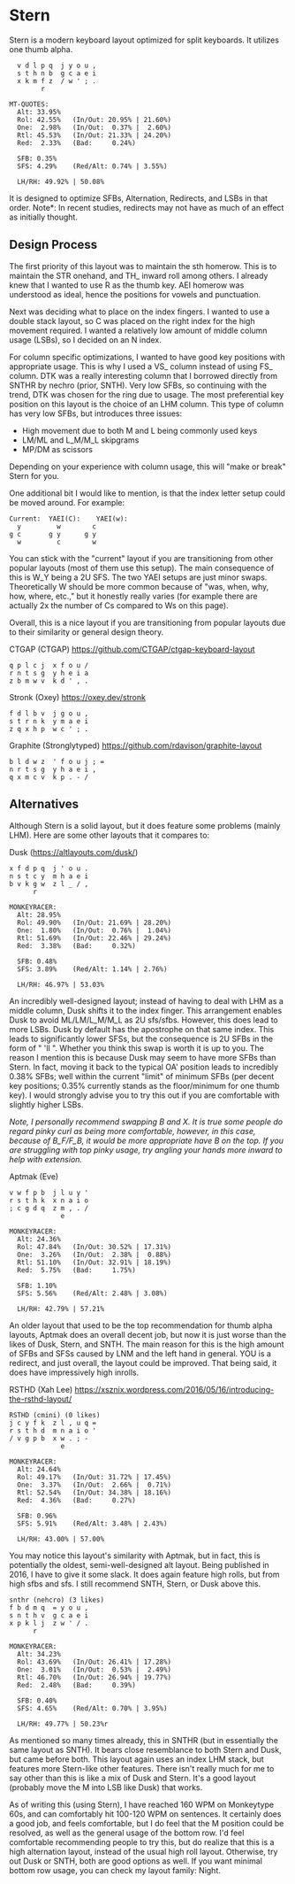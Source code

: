 # Stern
Stern is a modern keyboard layout optimized for split keyboards. It utilizes one thumb alpha.

```
  v d l p q  j y o u ,
  s t h n b  g c a e i
  x k m f z  / w ' ; .
        r                   

MT-QUOTES:
  Alt: 33.95%
  Rol: 42.55%   (In/Out: 20.95% | 21.60%)
  One:  2.98%   (In/Out:  0.37% |  2.60%)
  Rtl: 45.53%   (In/Out: 21.33% | 24.20%)
  Red:  2.33%   (Bad:     0.24%)

  SFB: 0.35%
  SFS: 4.29%    (Red/Alt: 0.74% | 3.55%)

  LH/RH: 49.92% | 50.08%
```

It is designed to optimize SFBs, Alternation, Redirects, and LSBs in that order. 
Note*: In recent studies, redirects may not have as much of an effect as initially thought.

## Design Process
The first priority of this layout was to maintain the sth homerow. This is to maintain the STR onehand, and TH_ inward roll among others. I already knew that I wanted to use R as the thumb key. AEI homerow was understood as ideal, hence the positions for vowels and punctuation.

Next was deciding what to place on the index fingers. I wanted to use a double stack layout, so C was placed on the right index for the high movement required. I wanted a relatively low amount of middle column usage (LSBs), so I decided on an N index.

For column specific optimizations, I wanted to have good key positions with appropriate usage. This is why I used a VS_ column instead of using FS_ column. DTK was a really interesting column that I borrowed directly from SNTHR by nechro (prior, SNTH). Very low SFBs, so continuing with the trend, DTK was chosen for the ring due to usage. The most preferential key position on this layout is the choice of an LHM column. This type of column has very low SFBs, but introduces three issues:
- High movement due to both M and L being commonly used keys
- LM/ML and L_M/M_L skipgrams
- MP/DM as scissors

Depending on your experience with column usage, this will "make or break" Stern for you.

One additional bit I would like to mention, is that the index letter setup could be moved around. For example:
```
Current:  YAEI(C):    YAEI(w):
  y         w        c
g c       g y      g y
  w         c        w
```
You can stick with the "current" layout if you are transitioning from other popular layouts (most of them use this setup). The main consequence of this is W_Y being a 2U SFS.
The two YAEI setups are just minor swaps. Theoretically W should be more common because of "was, when, why, how, where, etc.," but it honestly really varies (for example there are actually 2x the number of Cs compared to Ws on this page). 

Overall, this is a nice layout if you are transitioning from popular layouts due to their similarity or general design theory.

CTGAP (CTGAP) https://github.com/CTGAP/ctgap-keyboard-layout
```
q p l c j  x f o u /
r n t s g  y h e i a
z b m w v  k d ' , .
```
Stronk (Oxey) https://oxey.dev/stronk
```
f d l b v  j g o u ,
s t r n k  y m a e i
z q x h p  w c ' ; .
```
Graphite (Stronglytyped) https://github.com/rdavison/graphite-layout
```
b l d w z  ' f o u j ; =
n r t s g  y h a e i ,  
q x m c v  k p . - /    
```

## Alternatives
Although Stern is a solid layout, but it does feature some problems (mainly LHM). Here are some other layouts that it compares to:

Dusk (https://altlayouts.com/dusk/)
```
x f d p q  j ' o u .
n s t c y  m h a e i
b v k g w  z l _ / ,
      r                 

MONKEYRACER:
  Alt: 28.95%
  Rol: 49.90%   (In/Out: 21.69% | 28.20%)
  One:  1.80%   (In/Out:  0.76% |  1.04%)
  Rtl: 51.69%   (In/Out: 22.46% | 29.24%)
  Red:  3.38%   (Bad:     0.32%)

  SFB: 0.48%
  SFS: 3.89%    (Red/Alt: 1.14% | 2.76%)

  LH/RH: 46.97% | 53.03%
```
An incredibly well-designed layout; instead of having to deal with LHM as a middle column, Dusk shifts it to the index finger. This arrangement enables Dusk to avoid ML/LM/L_M/M_L as 2U sfs/sfbs. However, this does lead to more LSBs. Dusk by default has the apostrophe on that same index. This leads to significantly lower SFSs, but the consequence is 2U SFBs in the form of " 'll ". Whether you think this swap is worth it is up to you. The reason I mention this is because Dusk may seem to have more SFBs than Stern. In fact, moving it back to the typical OA' position leads to incredibly 0.38% SFBs; well within the current "limit" of minimum SFBs (per decent key positions; 0.35% currently stands as the floor/minimum for one thumb key).
I would strongly advise you to try this out if you are comfortable with slightly higher LSBs.

*Note, I personally recommend swapping B and X. It is true some people do regard pinky curl as being more comfortable, however, in this case, because of B_F/F_B, it would be more appropriate have B on the top. If you are struggling with top pinky usage, try angling your hands more inward to help with extension.* 

Aptmak (Eve)
```
v w f p b  j l u y '
r s t h k  x n a i o
; c g d q  z m , . /
             e                   

MONKEYRACER:
  Alt: 24.36%
  Rol: 47.84%   (In/Out: 30.52% | 17.31%)
  One:  3.26%   (In/Out:  2.38% |  0.88%)
  Rtl: 51.10%   (In/Out: 32.91% | 18.19%)
  Red:  5.75%   (Bad:     1.75%)

  SFB: 1.10%
  SFS: 5.56%    (Red/Alt: 2.48% | 3.08%)

  LH/RH: 42.79% | 57.21%
```
An older layout that used to be the top recommendation for thumb alpha layouts, Aptmak does an overall decent job, but now it is just worse than the likes of Dusk, Stern, and SNTH. The main reason for this is the high amount of SFBs and SFSs caused by LNM and the left hand in general. YOU is a redirect, and just overall, the layout could be improved. That being said, it does have impressively high inrolls.

RSTHD (Xah Lee) https://xsznix.wordpress.com/2016/05/16/introducing-the-rsthd-layout/
```
RSTHD (cmini) (0 likes)
j c y f k  z l , u q =
r s t h d  m n a i o '
/ v g p b  x w . ; -  
             e                     

MONKEYRACER:
  Alt: 24.64%
  Rol: 49.17%   (In/Out: 31.72% | 17.45%)
  One:  3.37%   (In/Out:  2.66% |  0.71%)
  Rtl: 52.54%   (In/Out: 34.38% | 18.16%)
  Red:  4.36%   (Bad:     0.27%)

  SFB: 0.96%
  SFS: 5.91%    (Red/Alt: 3.48% | 2.43%)

  LH/RH: 43.00% | 57.00%
```
You may notice this layout's similarity with Aptmak, but in fact, this is potentially the oldest, semi-well-designed alt layout. Being published in 2016, I have to give it some slack. It does again feature high rolls, but from high sfbs and sfs. I still recommend SNTH, Stern, or Dusk above this.

```
snthr (nehcro) (3 likes)
f b d m q  = y o u ,
s n t h v  g c a e i
x p k l j  z w ' / .
      r                   

MONKEYRACER:
  Alt: 34.23%
  Rol: 43.69%   (In/Out: 26.41% | 17.28%)
  One:  3.01%   (In/Out:  0.53% |  2.49%)
  Rtl: 46.70%   (In/Out: 26.94% | 19.77%)
  Red:  2.48%   (Bad:     0.39%)

  SFB: 0.40%
  SFS: 4.65%    (Red/Alt: 0.70% | 3.95%)

  LH/RH: 49.77% | 50.23%r
```
As mentioned so many times already, this in SNTHR (but in essentially the same layout as SNTH). It bears close resemblance to both Stern and Dusk, but came before both. This layout again uses an index LHM stack, but features more Stern-like other features. There isn't really much for me to say other than this is like a mix of Dusk and Stern. It's a good layout (probably move the M into LSB like Dusk) that works.



As of writing this (using Stern), I have reached 160 WPM on Monkeytype 60s, and can comfortably hit 100-120 WPM on sentences. It certainly does a good job, and feels comfortable, but I do feel that the M position could be resolved, as well as the general usage of the bottom row. I'd feel comfortable recommending people to try this, but do realize that this is a high alternation layout, instead of the usual high roll layout. Otherwise, try out Dusk or SNTH, both are good options as well. If you want minimal bottom row usage, you can check my layout family: Night.
